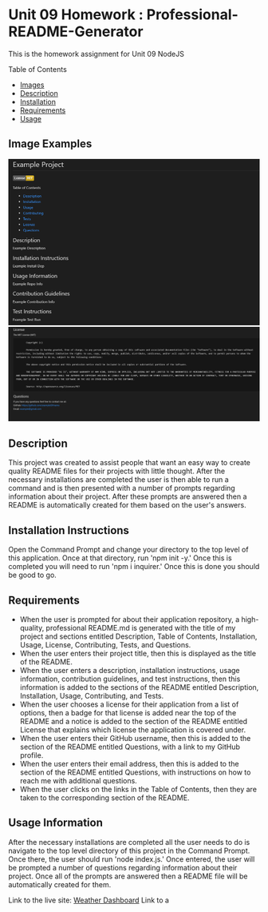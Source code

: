 # Unit 09 Homework : Professional-README-Generator

This is the homework assignment for Unit 09 NodeJS

Table of Contents
- [Images](#image-examples)
- [Description](#description)
- [Installation](#installation-instructions)
- [Requirements](#requirements)
- [Usage](#usage-information)

## Image Examples
<img src="assets\img\READMEGen1.PNG">
<img src="assets\img\READMEGen2.PNG">

## Description
This project was created to assist people that want an easy way to create quality README files for their projects with little thought. After the necessary installations are completed the user is then able to run a command and is then presented with a number of prompts regarding information about their project. After these prompts are answered then a README is automatically created for them based on the user's answers.

## Installation Instructions
Open the Command Prompt and change your directory to the top level of this application. Once at that directory, run 'npm init -y.' Once this is completed you will need to run 'npm i inquirer.' Once this is done you should be good to go.

## Requirements
- When the user is prompted for about their application repository, a high-quality, professional README.md is generated with the title of my project and sections entitled Description, Table of Contents, Installation, Usage, License, Contributing, Tests, and Questions.
- When the user enters their project title, then this is displayed as the title of the README.
- When the user enters a description, installation instructions, usage information, contribution guidelines, and test instructions, then this information is added to the sections of the README entitled Description, Installation, Usage, Contributing, and Tests. 
- When the user chooses a license for their application from a list of options, then a badge for that license is added near the top of the README and a notice is added to the section of the README entitled License that explains which license the application is covered under.
- When the user enters their GitHub username, then this is added to the section of the README entitled Questions, with a link to my GitHub profile.
- When the user enters their email address, then this is added to the section of the README entitled Questions, with instructions on how to reach me with additional questions.
- When the user clicks on the links in the Table of Contents, then they are taken to the corresponding section of the README.


## Usage Information
After the necessary installations are completed all the user needs to do is navigate to the top level directory of this project in the Command Prompt. Once there, the user should run 'node index.js.' Once entered, the user will be prompted a number of questions regarding information about their project. Once all of the prompts are answered then a README file will be automatically created for them.

Link to the live site: [Weather Dashboard](https://stessman.github.io/06-Weather-Dashboard/)
Link to a 